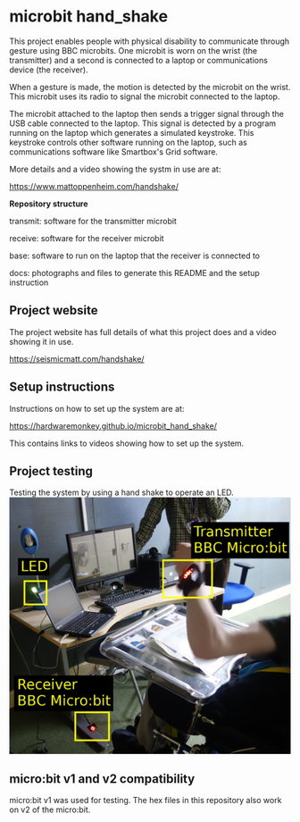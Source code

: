 # microbit hand_shake

This project enables people with physical disability to communicate through gesture using BBC microbits. One microbit is worn on the wrist (the transmitter) and a second is connected to a laptop or communications device (the receiver).

When a gesture is made, the motion is detected by the microbit on the wrist. This microbit uses its radio to signal the microbit connected to the laptop.

The microbit attached to the laptop then sends a trigger signal through the USB cable connected to the laptop. This signal is detected by a program running on the laptop which generates a simulated keystroke. This keystroke controls other software running on the laptop, such as communications software like Smartbox's Grid software.

More details and a video showing the systm in use are at:

<https://www.mattoppenheim.com/handshake/>

**Repository structure**

transmit: software for the transmitter microbit

receive: software for the receiver microbit

base: software to run on the laptop that the receiver is connected to

docs: photographs and files to generate this README and the setup instruction

## Project website

The project website has full details of what this project does and a video
showing it in use.

<https://seismicmatt.com/handshake/>

## Setup instructions

Instructions on how to set up the system are at:

<https://hardwaremonkey.github.io/microbit_hand_shake/>

This contains links to videos showing how to set up the system.

## Project testing

Testing the system by using a hand shake to operate an LED.
![testing](/docs/readme_docs/microbit_testing.jpg)

## micro:bit v1 and v2 compatibility

micro:bit v1 was used for testing. The hex files in this repository also work
on v2 of the micro:bit.
